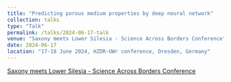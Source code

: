 ```yaml
---
title: "Predicting porous medium properties by deep neural network"
collection: talks
type: "Talk"
permalink: /talks/2024-06-17-talk
venue: "Saxony meets Lower Silesia - Science Across Borders Conference"
date: 2024-06-17
location: "17-18 June 2024, HZDR-UWr conference, Dresden, Germany"
---
```


[Saxony meets Lower Silesia - Science Across Borders Conference](https://events.hifis.net/event/1434/timetable/) 
